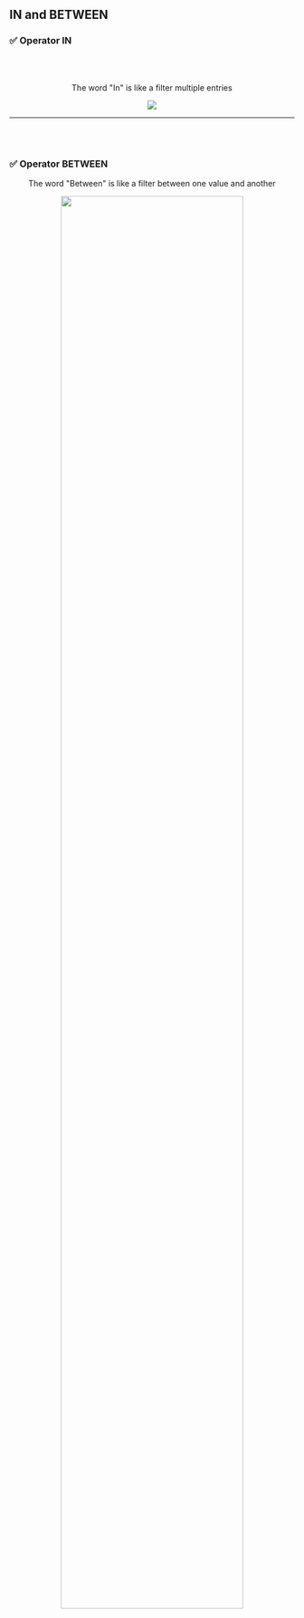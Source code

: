 
## IN and BETWEEN

<h3 align="left"> ✅ Operator IN </h3>
<br /><br />
<div style="display: inline_block" align="center">
<p align="center"> The  word "In" is like a filter multiple entries </p>
<img  src="https://github.com/DsBrito/My_BackendCourses/assets/80075307/c790ac66-682b-4cd4-839b-e21ce86c1b08">

--- 
<br /><br />
<h3 align="left"> ✅ Operator BETWEEN </h3>
<div style="display: inline_block" align="center">
<p align="center"> The  word "Between" is like a filter between one value and another </p>
<img  width="80%" src="https://github.com/DsBrito/My_BackendCourses/assets/80075307/5357f007-1088-49da-bb34-1cf01e7d71d2">



